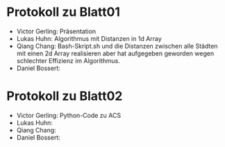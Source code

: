 # Protokoll zu Blatt01
+ Victor Gerling: Präsentation
+ Lukas Huhn: Algorithmus mit Distanzen in 1d Array
+ Qiang Chang: Bash-Skript.sh und die Distanzen zwischen alle Städten mit einen 2d Array realisieren aber hat aufgegeben geworden wegen schlechter Effizienz im Algorithmus.
+ Daniel Bossert:

# Protokoll zu Blatt02
+ Victor Gerling: Python-Code zu ACS 
+ Lukas Huhn: 
+ Qiang Chang: 
+ Daniel Bossert:
